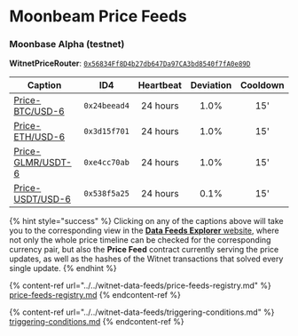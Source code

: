 # Moonbeam Price Feeds

### Moonbase Alpha (testnet)

**WitnetPriceRouter**: [`0x56834Ff8D4b27db647Da97CA3bd8540f7fA0e89D`](https://moonbase.moonscan.io/address/0x56834Ff8D4b27db647Da97CA3bd8540f7fA0e89D#readContract)

| **Caption**                                                                        | **ID4**      | **Heartbeat** | **Deviation** | **Cooldown** |
| ---------------------------------------------------------------------------------- | ------------ | :-----------: | :-----------: | :----------: |
| [Price-BTC/USD-6](https://feeds.witnet.io/feeds/moonbeam-moonbase\_btc-usd\_6)     | `0x24beead4` |    24 hours   |      1.0%     |      15'     |
| [Price-ETH/USD-6](https://feeds.witnet.io/feeds/moonbeam-moonbase\_eth-usd\_6)     | `0x3d15f701` |    24 hours   |      1.0%     |      15'     |
| [Price-GLMR/USDT-6](https://feeds.witnet.io/feeds/moonbeam-moonbase\_glmr-usdt\_6) | `0xe4cc70ab` |    24 hours   |      1.0%     |      15'     |
| [Price-USDT/USD-6](https://feeds.witnet.io/feeds/moonbeam-moonbase\_usdt-usd\_6)   | `0x538f5a25` |    24 hours   |      0.1%     |      15'     |

{% hint style="success" %}
Clicking on any of the captions above will take you to the corresponding view in the [**Data Feeds Explorer** website](https://feeds.witnet.io), where not only the whole price timeline can be checked for the corresponding currency pair, but also the **Price Feed** contract currently serving the price updates, as well as the hashes of the Witnet transactions that solved every single update.
{% endhint %}

{% content-ref url="../../witnet-data-feeds/price-feeds-registry.md" %}
[price-feeds-registry.md](../../witnet-data-feeds/price-feeds-registry.md)
{% endcontent-ref %}

{% content-ref url="../../witnet-data-feeds/triggering-conditions.md" %}
[triggering-conditions.md](../../witnet-data-feeds/triggering-conditions.md)
{% endcontent-ref %}
